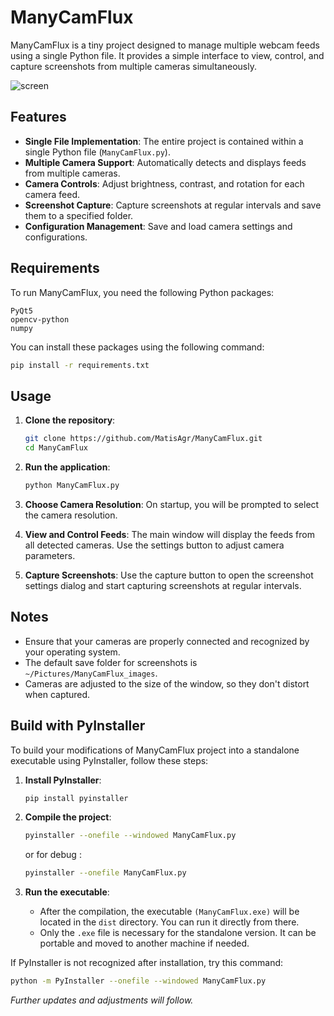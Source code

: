 # ManyCamFlux

ManyCamFlux is a tiny project designed to manage multiple webcam feeds using a single Python file. It provides a simple interface to view, control, and capture screenshots from multiple cameras simultaneously.

![screen](https://github.com/user-attachments/assets/65cdcf14-3797-47e3-b4d5-0242d7de8c7e)

## Features

- **Single File Implementation**: The entire project is contained within a single Python file (`ManyCamFlux.py`).
- **Multiple Camera Support**: Automatically detects and displays feeds from multiple cameras.
- **Camera Controls**: Adjust brightness, contrast, and rotation for each camera feed.
- **Screenshot Capture**: Capture screenshots at regular intervals and save them to a specified folder.
- **Configuration Management**: Save and load camera settings and configurations.

## Requirements

To run ManyCamFlux, you need the following Python packages:

```plaintext
PyQt5
opencv-python
numpy
```

You can install these packages using the following command:

```sh
pip install -r requirements.txt
```

## Usage

1. **Clone the repository**:
    ```sh
    git clone https://github.com/MatisAgr/ManyCamFlux.git
    cd ManyCamFlux
    ```

2. **Run the application**:
    ```sh
    python ManyCamFlux.py
    ```

3. **Choose Camera Resolution**: On startup, you will be prompted to select the camera resolution.

4. **View and Control Feeds**: The main window will display the feeds from all detected cameras. Use the settings button to adjust camera parameters.

5. **Capture Screenshots**: Use the capture button to open the screenshot settings dialog and start capturing screenshots at regular intervals.

## Notes

- Ensure that your cameras are properly connected and recognized by your operating system.
- The default save folder for screenshots is `~/Pictures/ManyCamFlux_images`.
- Cameras are adjusted to the size of the window, so they don't distort when captured.

## Build with PyInstaller

To build your modifications of ManyCamFlux project into a standalone executable using PyInstaller, follow these steps:

1. **Install PyInstaller**:
    ```sh
    pip install pyinstaller
    ```

2. **Compile the project**:
    ```sh
    pyinstaller --onefile --windowed ManyCamFlux.py
    ```
    or for debug :
    ```sh
    pyinstaller --onefile ManyCamFlux.py
    ```

3. **Run the executable**:
    - After the compilation, the executable `(ManyCamFlux.exe)` will be located in the `dist` directory. You can run it directly from there.
    - Only the `.exe` file is necessary for the standalone version. It can be portable and moved to another machine if needed.

If PyInstaller is not recognized after installation, try this command:
```sh
python -m PyInstaller --onefile --windowed ManyCamFlux.py
```

*Further updates and adjustments will follow.*
